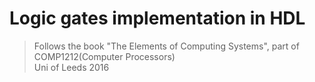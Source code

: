 
# Logic gates implementation in HDL

> Follows the book "The Elements of Computing Systems", part of COMP1212(Computer Processors) <br>Uni of Leeds 2016



